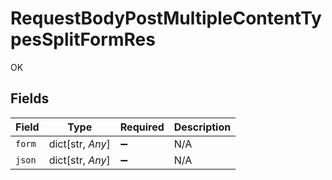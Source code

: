 # RequestBodyPostMultipleContentTypesSplitFormRes

OK


## Fields

| Field              | Type               | Required           | Description        |
| ------------------ | ------------------ | ------------------ | ------------------ |
| `form`             | dict[str, *Any*]   | :heavy_minus_sign: | N/A                |
| `json`             | dict[str, *Any*]   | :heavy_minus_sign: | N/A                |